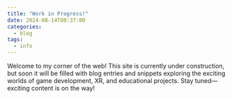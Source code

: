 ```yaml
---
title: "Work in Progress!"
date: 2024-08-14T00:37:00
categories:
  - blog
tags:
  - info
---
```


Welcome to my corner of the web! This site is currently under construction, but soon it will be filled with blog entries and snippets exploring the exciting worlds of game development, XR, and educational projects.
Stay tuned—exciting content is on the way!
